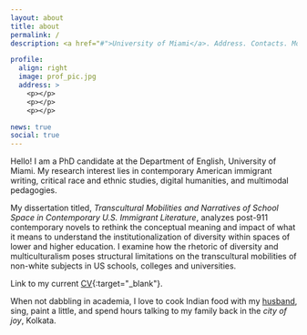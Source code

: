 ```yaml
---
layout: about
title: about
permalink: /
description: <a href="#">University of Miami</a>. Address. Contacts. Moto. Etc.

profile:
  align: right
  image: prof_pic.jpg
  address: >
    <p></p>
    <p></p>
    <p></p>

news: true
social: true
---
```


Hello! I am a PhD candidate at the Department of English, University of Miami. My research interest lies in contemporary American immigrant writing, critical race and ethnic studies, digital humanities, and multimodal pedagogies. 

My dissertation titled, *Transcultural Mobilities and Narratives of School Space in Contemporary U.S. Immigrant Literature*, analyzes post-911 contemporary novels to rethink the conceptual meaning and impact of what it means to understand the institutionalization of diversity within spaces of lower and higher education. I examine how the rhetoric of diversity and multiculturalism poses structural limitations on the transcultural mobilities of non-white subjects in US schools, colleges and universities. 

Link to my current [CV](assets/pdf/suchidutta_cv_2Feb21.pdf){:target="\_blank"}.

When not dabbling in academia, I love to cook Indian food with my [husband](https://rkdass.github.io), sing, paint a little, and spend hours talking to my family back in the *city of joy*, Kolkata. 

<!-- The code is already in, just name your picture `prof_pic.jpg` and put it in the `img/` folder. -->

<!-- Put your address / P.O. box / other info right below your picture. You can also disable any these elements by editing `profile` property of the YAML header of your `_pages/about.md`. Edit `_bibliography/papers.bib` and Jekyll will render your [publications page](/al-folio/publications/) automatically.

Link to your social media connections, too. This theme is set up to use [Font Awesome icons](http://fortawesome.github.io/Font-Awesome/){:target="\_blank"} and [Academicons](https://jpswalsh.github.io/academicons/){:target="\_blank"}, like the ones below. Add your Facebook, Twitter, LinkedIn, Google Scholar, or just disable all of them. -->

